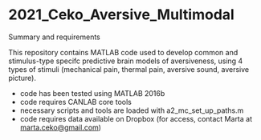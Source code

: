 # 2021_Ceko_Aversive_Multimodal

Summary and requirements 

This repository contains MATLAB code used to develop common and stimulus-type specifc predictive brain models of aversiveness, using 4 types of stimuli (mechanical pain, thermal pain, aversive sound, aversive picture). 

- code has been tested using MATLAB 2016b
- code requires CANLAB core tools
- necessary scripts and tools are loaded with a2_mc_set_up_paths.m
- code requires data available on Dropbox (for access, contact Marta at marta.ceko@gmail.com)

